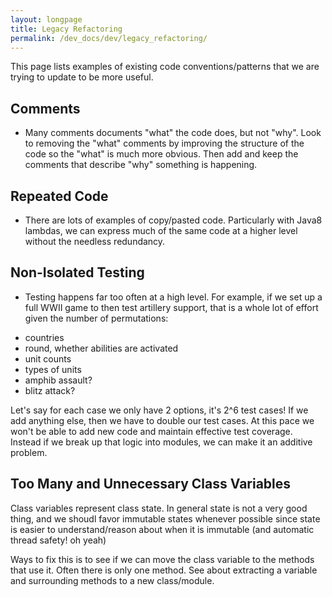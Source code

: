 ```yaml
---
layout: longpage
title: Legacy Refactoring
permalink: /dev_docs/dev/legacy_refactoring/
---
```


This page lists examples of existing code conventions/patterns that we are trying to update
to be more useful. 

## Comments


* Many comments documents "what" the code does, but not "why". Look to removing the "what" comments by improving 
the structure of the code so the "what" is much more obvious. Then add and keep the comments that describe "why"
something is happening.

## Repeated Code

* There are lots of examples of copy/pasted code. Particularly with Java8 lambdas, we can express much of the
same code at a higher level without the needless redundancy.


## Non-Isolated Testing

* Testing happens far too often at a high level. For example, if we set up a full WWII game to then test artillery support,
that is a whole lot of effort given the number of permutations:
- countries
- round, whether abilities are activated
- unit counts
- types of units
- amphib assault?
- blitz attack?

Let's say for each case we only have 2 options, it's 2^6 test cases! If we add anything else, then we have to double our
test cases. At this pace we won't be able to add new code and maintain effective test coverage. Instead if we break
up that logic into modules, we can make it an additive problem.

## Too Many and Unnecessary Class Variables

Class variables represent class state. In general state is not a very good thing, and we shoudl favor immutable states
whenever possible since state is easier to understand/reason about when it is immutable (and automatic thread safety! oh yeah)

Ways to fix this is to see if we can move the class variable to the methods that use it. Often there is only one method.
See about extracting a variable and surrounding methods to a new class/module.
